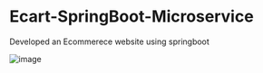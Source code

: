 # Ecart-SpringBoot-Microservice
Developed an Ecommerece website using springboot

![image](https://github.com/nalindev/Ecart-SpringBoot-Microservice/assets/86837840/7810663e-02e4-4f53-9919-85115c5a4a19)


